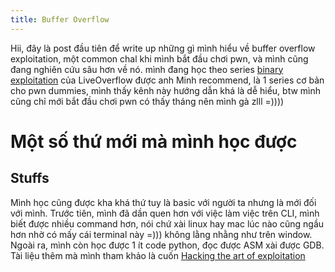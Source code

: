 ```yaml
---
title: Buffer Overflow
---
```

  Hii, đây là post đầu tiên để write up những gì mình hiểu về buffer overflow exploitation, một common chal khi mình bắt đầu chơi pwn, và mình cũng đang nghiên cứu sâu hơn về nó. mình đang học theo series [binary exploitation](https://www.youtube.com/watch?v=iyAyN3GFM7A&list=PLhixgUqwRTjxglIswKp9mpkfPNfHkzyeN) của LiveOverflow được anh Minh recommend, là 1 series cơ bản cho pwn dummies, mình thấy kênh này hướng dẫn khá là dễ hiểu, btw mình cũng chỉ mới bắt đầu chơi pwn có thấy tháng nên mình gà zlll =))))
  
# Một số thứ mới mà mình học được
  ## Stuffs
  Mình học cũng được kha khá thứ tuy là basic với người ta nhưng là mới đối với mình. Trước tiên, mình đã dần quen hơn với việc làm       việc trên CLI, mình biết được nhiều command hơn, nói chứ xài linux hay mac lúc nào cũng ngầu hơn nhờ có mấy cái terminal này =)))         không lằng nhằng như trên window. Ngoài ra, mình còn học được 1 ít code python, đọc được ASM xài được GDB. Tài liệu thêm mà mình           tham khảo là cuốn [Hacking the art of exploitation](https://github.com/leedinh/CyberSec/blob/master/Hacking-%20The%20Art%20of%20Exploitation%20(2nd%20ed.%202008)%20-%20Erickson.pdf)
    
